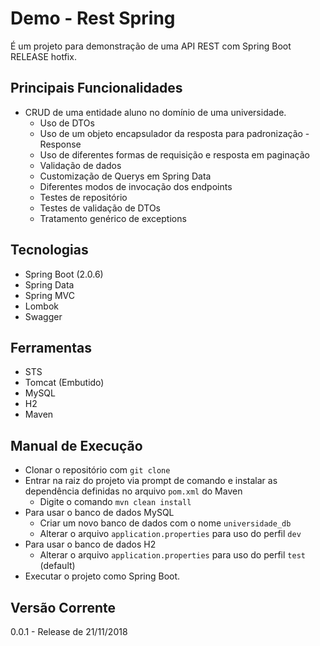 # Demo - Rest Spring

É um projeto para demonstração de uma API REST com Spring Boot RELEASE hotfix. 

## Principais Funcionalidades

- CRUD de uma entidade aluno no domínio de uma universidade.
  - Uso de DTOs
  - Uso de um objeto encapsulador da resposta para padronização - Response
  - Uso de diferentes formas de requisição e resposta em paginação
  - Validação de dados
  - Customização de Querys em Spring Data
  - Diferentes modos de invocação dos endpoints
  - Testes de repositório 
  - Testes de validação de DTOs
  - Tratamento genérico de exceptions

## Tecnologias

- Spring Boot (2.0.6)
- Spring Data
- Spring MVC
- Lombok
- Swagger

## Ferramentas

- STS
- Tomcat (Embutido)
- MySQL
- H2
- Maven

## Manual de Execução

- Clonar o repositório com `git clone`
- Entrar na raiz do projeto via prompt de comando e instalar as dependência definidas no arquivo `pom.xml` do Maven
  - Digite o comando `mvn clean install`
- Para usar o banco de dados MySQL
  - Criar um novo banco de dados com o nome `universidade_db`
  - Alterar o arquivo `application.properties` para uso do perfil `dev`
- Para usar o banco de dados H2
  - Alterar o arquivo `application.properties` para uso do perfil `test` (default)
- Executar o projeto como Spring Boot.

## Versão Corrente

0.0.1 - Release de 21/11/2018
